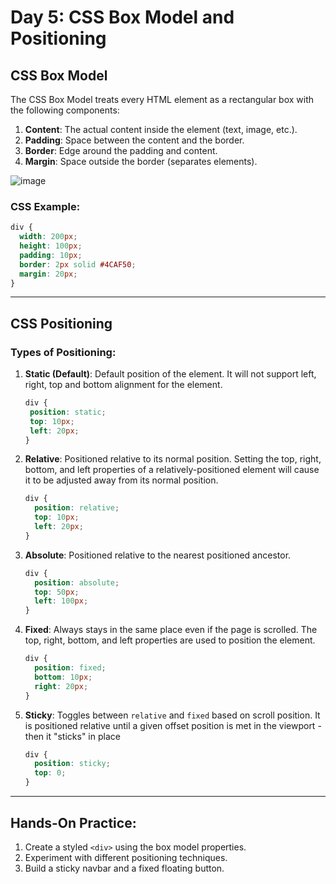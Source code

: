 
# Day 5: CSS Box Model and Positioning

## CSS Box Model
The CSS Box Model treats every HTML element as a rectangular box with the following components:

1. **Content**: The actual content inside the element (text, image, etc.).
2. **Padding**: Space between the content and the border.
3. **Border**: Edge around the padding and content.
4. **Margin**: Space outside the border (separates elements).

![image](https://github.com/user-attachments/assets/f8d0be13-efc4-4236-ac80-84513d54970d)

### CSS Example:
```css
div {
  width: 200px;
  height: 100px;
  padding: 10px;
  border: 2px solid #4CAF50;
  margin: 20px;
}
```

---

## CSS Positioning

### Types of Positioning:
1. **Static (Default)**: Default position of the element. It will not support left, right, top and bottom alignment for the element.
    ```css
   div {
     position: static;
     top: 10px;
     left: 20px;
   }
   ```
3. **Relative**: Positioned relative to its normal position. Setting the top, right, bottom, and left properties of a relatively-positioned element will cause it to be adjusted away from its normal position.
   ```css
   div {
     position: relative;
     top: 10px;
     left: 20px;
   }
   ```
4. **Absolute**: Positioned relative to the nearest positioned ancestor.
   ```css
   div {
     position: absolute;
     top: 50px;
     left: 100px;
   }
   ```
5. **Fixed**: Always stays in the same place even if the page is scrolled. The top, right, bottom, and left properties are used to position the element.
   ```css
   div {
     position: fixed;
     bottom: 10px;
     right: 20px;
   }
   ```
6. **Sticky**: Toggles between `relative` and `fixed` based on scroll position.  It is positioned relative until a given offset position is met in the viewport - then it "sticks" in place
   ```css
   div {
     position: sticky;
     top: 0;
   }
   ```

---

## Hands-On Practice:
1. Create a styled `<div>` using the box model properties.
2. Experiment with different positioning techniques.
3. Build a sticky navbar and a fixed floating button.
